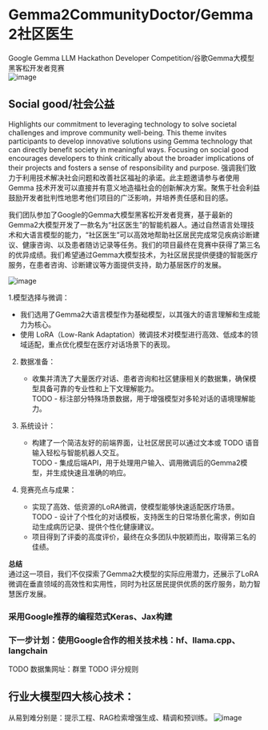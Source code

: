 # Gemma2CommunityDoctor/Gemma2社区医生    
Google Gemma LLM Hackathon Developer Competition/谷歌Gemma大模型黑客松开发者竞赛     
![image](https://github.com/user-attachments/assets/750ebcb8-c552-404f-9d44-d610f7b7031d)

## Social good/社会公益       
Highlights our commitment to leveraging technology to solve societal challenges and improve community well-being. This theme invites participants to develop innovative solutions using Gemma technology that can directly benefit society in meaningful ways. Focusing on social good encourages developers to think critically about the broader implications of their projects and fosters a sense of responsibility and purpose.
强调我们致力于利用技术解决社会问题和改善社区福祉的承诺。此主题邀请参与者使用 Gemma 技术开发可以直接并有意义地造福社会的创新解决方案。聚焦于社会利益鼓励开发者批判性地思考他们项目的广泛影响，并培养责任感和目的感。    

我们团队参加了Google的Gemma大模型黑客松开发者竞赛，基于最新的Gemma2大模型开发了一款名为“社区医生”的智能机器人。通过自然语言处理技术和大语言模型的能力，“社区医生”可以高效地帮助社区居民完成常见疾病诊断建议、健康咨询、以及患者随访记录等任务。我们的项目最终在竞赛中获得了第三名的优异成绩。我们希望通过Gemma大模型技术，为社区居民提供便捷的智能医疗服务，在患者咨询、诊断建议等方面提供支持，助力基层医疗的发展。    

![image](https://github.com/user-attachments/assets/f36d4508-382c-4070-b245-b5c8c67cee3c)

1.模型选择与微调：  
   - 我们选用了Gemma2大语言模型作为基础模型，以其强大的语言理解和生成能力为核心。  
   - 使用 LoRA（Low-Rank Adaptation）微调技术对模型进行高效、低成本的领域适配，重点优化模型在医疗对话场景下的表现。  

2. 数据准备：  
   - 收集并清洗了大量医疗对话、患者咨询和社区健康相关的数据集，确保模型具备可靠的专业性和上下文理解能力。  
   TODO - 标注部分特殊场景数据，用于增强模型对多轮对话的语境理解能力。  

3. 系统设计：  
   - 构建了一个简洁友好的前端界面，让社区居民可以通过文本或 TODO 语音输入轻松与智能机器人交互。  
   TODO - 集成后端API，用于处理用户输入、调用微调后的Gemma2模型，并生成快速且准确的响应。  

4. 竞赛亮点与成果：  
   - 实现了高效、低资源的LoRA微调，使模型能够快速适配医疗场景。  
   TODO - 设计了个性化的对话模板，支持医生的日常场景化需求，例如自动生成病历记录、提供个性化健康建议。  
   - 项目得到了评委的高度评价，最终在众多团队中脱颖而出，取得第三名的佳绩。  

**总结**  
通过这一项目，我们不仅探索了Gemma2大模型的实际应用潜力，还展示了LoRA微调在垂直领域的高效性和实用性，同时为社区居民提供优质的医疗服务，助力智慧医疗发展。

### 采用Google推荐的编程范式Keras、Jax构建
### 下一步计划：使用Google合作的相关技术栈：hf、llama.cpp、langchain

TODO 数据集网址：群里
TODO 评分规则   

## 行业大模型四大核心技术：
从易到难分别是：提示工程、RAG检索增强生成、精调和预训练。
![image](https://github.com/user-attachments/assets/b54b0a88-2559-40a3-b4c5-8b8dc8000258)

